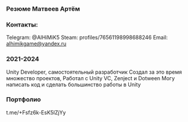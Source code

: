 ### Резюме Матвеев Артём

### Контакты:
Telegram: @AlHiMiK5
Steam: profiles/76561198998688246
Email: alhimikgame@yandex.ru

### 2021-2024
Unity Developer, самостоятельный разработчик
Создал за это время множество проектов,
Работал с Unity VC, Zenject и Dotween
Могу написать код и сделать большинство работы в Unity

### Портфолио
t.me/+Fsfz6k-EsK5lZjYy

